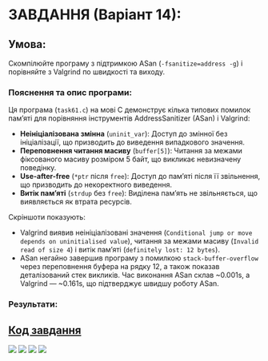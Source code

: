 # ЗАВДАННЯ (Варіант 14):

## Умова:

Скомпілюйте програму з підтримкою ASan (`-fsanitize=address -g`) і порівняйте з Valgrind по швидкості та виходу.

### Пояснення та опис програми:

Ця програма (`task61.c`) на мові C демонструє кілька типових помилок пам’яті для порівняння інструментів AddressSanitizer (ASan) і Valgrind:
- **Неініціалізована змінна** (`uninit_var`): Доступ до змінної без ініціалізації, що призводить до виведення випадкового значення.
- **Переповнення читання масиву** (`buffer[5]`): Читання за межами фіксованого масиву розміром 5 байт, що викликає невизначену поведінку.
- **Use-after-free** (`*ptr` після `free`): Доступ до пам’яті після її звільнення, що призводить до некоректного виведення.
- **Витік пам’яті** (`strdup` без `free`): Виділена пам’ять не звільняється, що виявляється як втрата ресурсів.

Скріншоти показують:
- Valgrind виявив неініціалізовані значення (`Conditional jump or move depends on uninitialised value`), читання за межами масиву (`Invalid read of size 4`) і витік пам’яті (`definitely lost: 12 bytes`).
- ASan негайно завершив програму з помилкою `stack-buffer-overflow` через переповнення буфера на рядку 12, а також показав деталізований стек викликів. Час виконання ASan склав ~0.001s, а Valgrind — ~0.161s, що підтверджує швидшу роботу ASan.

### Результати:

## [Код завдання](task61.c)

![](6.1/part1.png)
![](6.1/part2.png)
![](6.1/part3.png)
![](6.1/part4.png)

